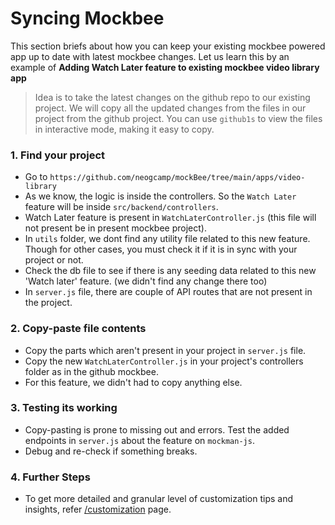 # Syncing Mockbee

This section briefs about how you can keep your existing mockbee powered app up to date with latest mockbee changes. Let us learn this by an example of **Adding Watch Later feature to existing mockbee video library app**

> Idea is to take the latest changes on the github repo to our existing project. We will copy all the updated changes from the files in our project from the github project. You can use `github1s` to view the files in interactive mode, making it easy to copy.

### 1. Find your project

- Go to `https://github.com/neogcamp/mockBee/tree/main/apps/video-library`
- As we know, the logic is inside the controllers. So the `Watch Later` feature will be inside `src/backend/controllers`.
- Watch Later feature is present in `WatchLaterController.js` (this file will not present be in present mockbee project).
- In `utils` folder, we dont find any utility file related to this new feature. Though for other cases, you must check it if it is in sync with your project or not.
- Check the db file to see if there is any seeding data related to this new 'Watch later' feature. (we didn't find any change there too)
- In `server.js` file, there are couple of API routes that are not present in the project.

### 2. Copy-paste file contents

- Copy the parts which aren't present in your project in `server.js` file.
- Copy the new `WatchLaterController.js` in your project's controllers folder as in the github mockbee.
- For this feature, we didn't had to copy anything else.

### 3. Testing its working

- Copy-pasting is prone to missing out and errors. Test the added endpoints in `server.js` about the feature on `mockman-js`.
- Debug and re-check if something breaks.

### 4. Further Steps

- To get more detailed and granular level of customization tips and insights, refer [/customization](/docs/customization) page.
